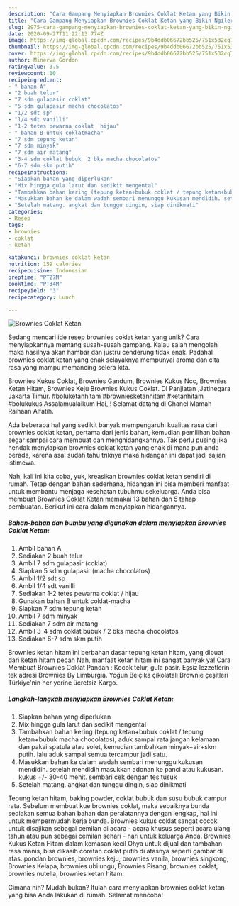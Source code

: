 ```yaml
---
description: "Cara Gampang Menyiapkan Brownies Coklat Ketan yang Bikin Ngiler"
title: "Cara Gampang Menyiapkan Brownies Coklat Ketan yang Bikin Ngiler"
slug: 2975-cara-gampang-menyiapkan-brownies-coklat-ketan-yang-bikin-ngiler
date: 2020-09-27T11:22:13.774Z
image: https://img-global.cpcdn.com/recipes/9b4ddb06672bb525/751x532cq70/brownies-coklat-ketan-foto-resep-utama.jpg
thumbnail: https://img-global.cpcdn.com/recipes/9b4ddb06672bb525/751x532cq70/brownies-coklat-ketan-foto-resep-utama.jpg
cover: https://img-global.cpcdn.com/recipes/9b4ddb06672bb525/751x532cq70/brownies-coklat-ketan-foto-resep-utama.jpg
author: Minerva Gordon
ratingvalue: 3.5
reviewcount: 10
recipeingredient:
- " bahan A"
- "2 buah telur"
- "7 sdm gulapasir coklat"
- "5 sdm gulapasir macha chocolatos"
- "1/2 sdt sp"
- "1/4 sdt vanilli"
- "1-2 tetes pewarna coklat  hijau"
- " bahan B untuk coklatmacha"
- "7 sdm tepung ketan"
- "7 sdm minyak"
- "7 sdm air matang"
- "3-4 sdm coklat bubuk  2 bks macha chocolatos"
- "6-7 sdm skm putih"
recipeinstructions:
- "Siapkan bahan yang diperlukan"
- "Mix hingga gula larut dan sedikit mengental"
- "Tambahkan bahan kering (tepung ketan+bubuk coklat / tepung ketan+bubuk macha chocolatos), aduk sampai rata jangan kelamaan dan pakai spatula atau solet, kemudian tambahkan minyak+air+skm putih. lalu aduk sampai semua tercampur jadi satu."
- "Masukkan bahan ke dalam wadah sembari menunggu kukusan mendidih. setelah mendidih masukkan adonan ke panci atau kukusan. kukus +/- 30-40 menit. sembari cek dengan tes tusuk"
- "Setelah matang. angkat dan tunggu dingin, siap dinikmati"
categories:
- Resep
tags:
- brownies
- coklat
- ketan

katakunci: brownies coklat ketan 
nutrition: 159 calories
recipecuisine: Indonesian
preptime: "PT27M"
cooktime: "PT34M"
recipeyield: "3"
recipecategory: Lunch

---
```



![Brownies Coklat Ketan](https://img-global.cpcdn.com/recipes/9b4ddb06672bb525/751x532cq70/brownies-coklat-ketan-foto-resep-utama.jpg)

Sedang mencari ide resep brownies coklat ketan yang unik? Cara menyiapkannya memang susah-susah gampang. Kalau salah mengolah maka hasilnya akan hambar dan justru cenderung tidak enak. Padahal brownies coklat ketan yang enak selayaknya mempunyai aroma dan cita rasa yang mampu memancing selera kita.

Brownies Kukus Coklat, Brownies Gandum, Brownies Kukus Ncc, Brownies Ketan Hitam, Brownies Keju Brownies Kukus Coklat. DI Panjiatan ,Jatinegara Jakarta Timur. #boluketanhitam #browniesketanhitam #ketanhitam #bolukukus Assalamualaikum Hai,,! Selamat datang di Chanel Mamah Raihaan Alfatih.

Ada beberapa hal yang sedikit banyak mempengaruhi kualitas rasa dari brownies coklat ketan, pertama dari jenis bahan, kemudian pemilihan bahan segar sampai cara membuat dan menghidangkannya. Tak perlu pusing jika hendak menyiapkan brownies coklat ketan yang enak di mana pun anda berada, karena asal sudah tahu triknya maka hidangan ini dapat jadi sajian istimewa.


Nah, kali ini kita coba, yuk, kreasikan brownies coklat ketan sendiri di rumah. Tetap dengan bahan sederhana, hidangan ini bisa memberi manfaat untuk membantu menjaga kesehatan tubuhmu sekeluarga. Anda bisa membuat Brownies Coklat Ketan memakai 13 bahan dan 5 tahap pembuatan. Berikut ini cara dalam menyiapkan hidangannya.

<!--inarticleads1-->

##### Bahan-bahan dan bumbu yang digunakan dalam menyiapkan Brownies Coklat Ketan:

1. Ambil  bahan A
1. Sediakan 2 buah telur
1. Ambil 7 sdm gulapasir (coklat)
1. Siapkan 5 sdm gulapasir (macha chocolatos)
1. Ambil 1/2 sdt sp
1. Ambil 1/4 sdt vanilli
1. Sediakan 1-2 tetes pewarna coklat / hijau
1. Gunakan  bahan B untuk coklat-macha
1. Siapkan 7 sdm tepung ketan
1. Ambil 7 sdm minyak
1. Sediakan 7 sdm air matang
1. Ambil 3-4 sdm coklat bubuk / 2 bks macha chocolatos
1. Sediakan 6-7 sdm skm putih


Brownies ketan hitam ini berbahan dasar tepung ketan hitam, yang dibuat dari ketan hitam pecah Nah, manfaat ketan hitam ini sangat banyak ya! Cara Membuat Brownies Coklat Pandan : Kocok telur, gula pasir. Eşsiz lezzetlerin tek adresi Brownies By Limburgia. Yoğun Belçika çikolatalı Brownie çeşitleri Türkiye&#39;nin her yerine ücretsiz Kargo. 

<!--inarticleads2-->

##### Langkah-langkah menyiapkan Brownies Coklat Ketan:

1. Siapkan bahan yang diperlukan
1. Mix hingga gula larut dan sedikit mengental
1. Tambahkan bahan kering (tepung ketan+bubuk coklat / tepung ketan+bubuk macha chocolatos), aduk sampai rata jangan kelamaan dan pakai spatula atau solet, kemudian tambahkan minyak+air+skm putih. lalu aduk sampai semua tercampur jadi satu.
1. Masukkan bahan ke dalam wadah sembari menunggu kukusan mendidih. setelah mendidih masukkan adonan ke panci atau kukusan. kukus +/- 30-40 menit. sembari cek dengan tes tusuk
1. Setelah matang. angkat dan tunggu dingin, siap dinikmati


Tepung ketan hitam, baking powder, coklat bubuk dan susu bubuk campur rata. Sebelum membuat kue brownies coklat, maka sebaiknya bunda sediakan semua bahan bahan dan peralatannya dengan lengkap, hal ini untuk mempermudah kerja bunda. Brownies kukus coklat sangat cocok untuk disajikan sebagai cemilan di acara - acara khusus seperti acara ulang tahun atau pun sebagai cemilan sehari - hari untuk keluarga Anda. Brownies Kukus Ketan Hitam dalam kemasan kecil Ohya untuk dijual dan tambahan rasa manis, bisa dikasih coretan coklat putih di atasnya seperti gambar di atas..pondan brownies, brownies keju, brownies vanila, brownies singkong, Brownies Kelapa, brownies ubi ungu, Brownies Pisang, brownies coklat, brownies nutella, brownies ketan hitam. 

Gimana nih? Mudah bukan? Itulah cara menyiapkan brownies coklat ketan yang bisa Anda lakukan di rumah. Selamat mencoba!
